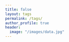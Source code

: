 ```yaml
---
title: false
layout: tags
permalink: /tags/
author_profile: true
header:
  image: "/images/data.jpg"
---
```

